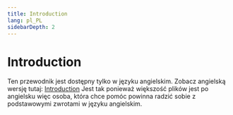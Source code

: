 ```yaml
---
title: Introduction
lang: pl_PL
sidebarDepth: 2
---
```


# Introduction

Ten przewodnik jest dostępny tylko w języku angielskim. Zobacz angielską wersję tutaj: [Introduction](../../en_US/contributing/introduction.md)
Jest tak ponieważ większość plików jest po angielsku więc osoba, która chce pomóc powinna radzić sobie z podstawowymi zwrotami w języku angielskim.
